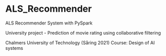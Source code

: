 # ALS_Recommender
ALS Recommender System with PySpark 

University project - Prediction of movie rating using collaborative filtering

Chalmers University of Technology (Såring 2021)
Course: Design of AI systems
 
